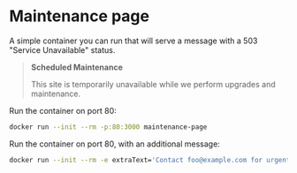 # Maintenance page

A simple container you can run that will serve a message with a 503 "Service Unavailable" status.

> **Scheduled Maintenance**
>
> This site is temporarily unavailable while we perform upgrades and maintenance.

Run the container on port 80:

```bash
docker run --init --rm -p:80:3000 maintenance-page
```

Run the container on port 80, with an additional message:

```bash
docker run --init --rm -e extraText='Contact foo@example.com for urgent issues.' -p:3000:3000 maintenance-page
```
